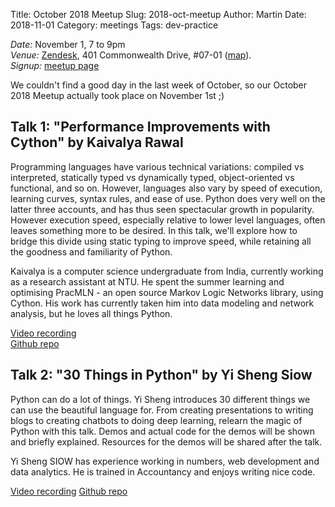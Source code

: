 Title: October 2018 Meetup
Slug: 2018-oct-meetup
Author: Martin
Date: 2018-11-01
Category: meetings
Tags: dev-practice

_Date:_ November 1, 7 to 9pm<br/>
_Venue:_ [Zendesk](https://www.zendesk.com), 401 Commonwealth Drive, #07-01
([map](https://goo.gl/maps/oxHhdVPPrNG2)).<br/>
_Signup:_ [meetup
page](https://www.meetup.com/Singapore-Python-User-Group/events/255353319/)

We couldn't find a good day in the last week of October, so our October 2018 Meetup actually took place on November 1st ;)

## Talk 1: "Performance Improvements with Cython" by Kaivalya Rawal

Programming languages have various technical variations: compiled vs interpreted, statically typed vs dynamically typed, object-oriented vs functional, and so on. However, languages also vary by speed of execution, learning curves, syntax rules, and ease of use. Python does very well on the latter three accounts, and has thus seen spectacular growth in popularity. However execution speed, especially relative to lower level languages, often leaves something more to be desired. In this talk, we'll explore how to bridge this divide using static typing to improve speed, while retaining all the goodness and familiarity of Python.

Kaivalya is a computer science undergraduate from India, currently working as a research assistant at NTU. He spent the summer learning and optimising PracMLN - an open source Markov Logic Networks library, using Cython. His work has currently taken him into data modeling and network analysis, but he loves all things Python.

[Video recording](https://youtu.be/oeAlfulilXo)<br />
[Github repo](https://github.com/kaivalyar/SG-PUG-OctoberMeetup?fbclid=IwAR1gb2W3vE3eyceZ8Ewa4XeFIijUSwgZetwizqI7Bfve696nxMrXuLJuqV0)

## Talk 2: "30 Things in Python" by Yi Sheng Siow

Python can do a lot of things. Yi Sheng introduces 30 different things we can use the beautiful language for. From creating presentations to writing blogs to creating chatbots to doing deep learning, relearn the magic of Python with this talk. Demos and actual code for the demos will be shown and briefly explained. Resources for the demos will be shared after the talk.

Yi Sheng SIOW has experience working in numbers, web development and data analytics. He is trained in Accountancy and enjoys writing nice code.

[Video recording](https://youtu.be/JSXgS2AToj8)
[Github repo](https://github.com/siowyisheng/30-things-in-python)<br />
